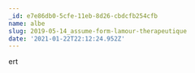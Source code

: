 ```yaml
---
_id: e7e86db0-5cfe-11eb-8d26-cbdcfb254cfb
name: albe
slug: 2019-05-14_assume-form-lamour-therapeutique
date: '2021-01-22T22:12:24.952Z'
---
```

ert
